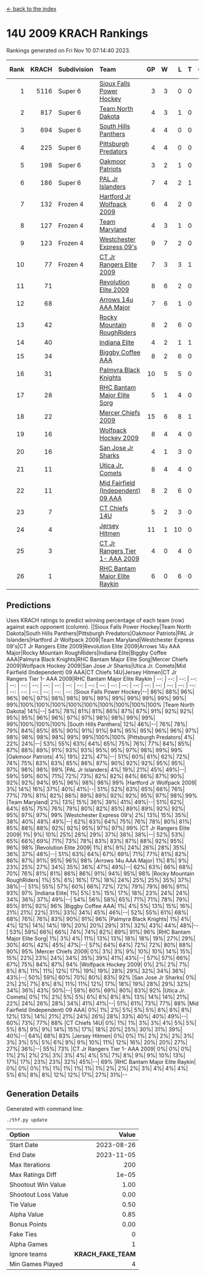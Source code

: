 [<- back to the index](readme.md)
# 14U 2009 KRACH Rankings
Rankings generated on Fri Nov 10 07:14:40 2023.

Rank|KRACH|Subdivision|Team|GP|W|L|T|OTW|OTL|SoS|Exp Wins|Win Diff
---:|---:|:---|:---|---:|---:|---:|---:|---:|---:|---:|---:|---:
1|5116|Super 6|[Sioux Falls Power Hockey](https://gamesheetstats.com/seasons/3664/teams/140999/schedule)|3|3|0|0|0|0|224|3.8|-0.0
2|817|Super 6|[Team North Dakota](https://gamesheetstats.com/seasons/3664/teams/141001/schedule)|4|3|1|0|0|0|1079|3.8|-0.0
3|694|Super 6|[South Hills Panthers](https://gamesheetstats.com/seasons/3664/teams/160166/schedule)|4|4|0|0|0|0|22|4.9|0.0
4|225|Super 6|[Pittsburgh Predators](https://gamesheetstats.com/seasons/3664/teams/140995/schedule)|4|4|0|0|0|0|7|4.9|0.0
5|198|Super 6|[Oakmoor Patriots](https://gamesheetstats.com/seasons/3664/teams/141002/schedule)|3|2|1|0|1|0|224|2.8|-0.0
6|186|Super 6|[PAL Jr Islanders](https://gamesheetstats.com/seasons/3664/teams/140990/schedule)|7|4|2|1|0|0|201|5.4|0.0
7|132|Frozen 4|[Hartford Jr Wolfpack 2009](https://gamesheetstats.com/seasons/3664/teams/140979/schedule)|6|4|2|0|0|0|82|4.9|0.0
8|127|Frozen 4|[Team Maryland](https://gamesheetstats.com/seasons/3664/teams/140998/schedule)|4|3|1|0|0|0|42|3.9|0.0
9|123|Frozen 4|[Westchester Express 09's](https://gamesheetstats.com/seasons/3664/teams/140992/schedule)|9|7|2|0|1|1|41|7.9|0.0
10|77|Frozen 4|[CT Jr Rangers Elite 2009](https://gamesheetstats.com/seasons/3664/teams/140980/schedule)|7|3|3|1|1|0|94|4.4|0.0
11|71||[Revolution Elite 2009](https://gamesheetstats.com/seasons/3664/teams/140996/schedule)|8|6|2|0|0|0|37|6.9|0.0
12|68||[Arrows 14u AAA Major](https://gamesheetstats.com/seasons/3664/teams/140993/schedule)|7|6|1|0|0|0|20|6.9|0.0
13|42||[Rocky Mountain RoughRiders](https://gamesheetstats.com/seasons/3664/teams/144346/schedule)|8|2|6|0|0|0|750|2.8|-0.0
14|40||[Indiana Elite](https://gamesheetstats.com/seasons/3664/teams/144344/schedule)|4|2|1|1|0|0|22|3.4|0.0
15|34||[Biggby Coffee AAA](https://gamesheetstats.com/seasons/3664/teams/144343/schedule)|8|2|6|0|0|1|795|2.8|-0.0
16|31||[Palmyra Black Knights](https://gamesheetstats.com/seasons/3664/teams/140997/schedule)|10|5|5|0|0|0|99|5.9|0.0
17|28||[RHC Bantam Major Elite Sorg](https://gamesheetstats.com/seasons/3664/teams/140985/schedule)|5|1|4|0|0|0|109|1.9|0.0
18|22||[Mercer Chiefs 2009](https://gamesheetstats.com/seasons/3664/teams/140987/schedule)|15|6|8|1|1|1|80|7.4|0.0
19|16||[Wolfpack Hockey 2009](https://gamesheetstats.com/seasons/3664/teams/140986/schedule)|8|4|4|0|0|1|37|4.9|0.0
20|16||[San Jose Jr Sharks](https://gamesheetstats.com/seasons/3664/teams/141003/schedule)|4|1|3|0|0|0|158|1.9|0.0
21|11||[Utica Jr. Comets](https://gamesheetstats.com/seasons/3664/teams/140994/schedule)|8|4|4|0|0|0|55|4.9|0.0
22|11||[Mid Fairfield (Independent) 09 AAA](https://gamesheetstats.com/seasons/3664/teams/140981/schedule)|8|2|6|0|0|0|45|2.9|0.0
23|7||[CT Chiefs 14U](https://gamesheetstats.com/seasons/3664/teams/140982/schedule)|5|2|3|0|0|0|26|2.9|0.0
24|4||[Jersey Hitmen](https://gamesheetstats.com/seasons/3664/teams/140988/schedule)|11|1|10|0|0|0|66|1.9|0.0
25|3||[CT Jr Rangers Tier 1- AAA 2009](https://gamesheetstats.com/seasons/3664/teams/140983/schedule)|4|0|4|0|0|0|34|0.9|0.0
26|1||[RHC Bantam Major Elite Raykin](https://gamesheetstats.com/seasons/3664/teams/140989/schedule)|6|0|6|0|0|0|26|0.9|0.0

## Predictions
Uses KRACH ratings to predict winning percentage of each team (row) against each opponent (column).
||Sioux Falls Power Hockey|Team North Dakota|South Hills Panthers|Pittsburgh Predators|Oakmoor Patriots|PAL Jr Islanders|Hartford Jr Wolfpack 2009|Team Maryland|Westchester Express 09's|CT Jr Rangers Elite 2009|Revolution Elite 2009|Arrows 14u AAA Major|Rocky Mountain RoughRiders|Indiana Elite|Biggby Coffee AAA|Palmyra Black Knights|RHC Bantam Major Elite Sorg|Mercer Chiefs 2009|Wolfpack Hockey 2009|San Jose Jr Sharks|Utica Jr. Comets|Mid Fairfield (Independent) 09 AAA|CT Chiefs 14U|Jersey Hitmen|CT Jr Rangers Tier 1- AAA 2009|RHC Bantam Major Elite Raykin
| --: | --: | --: | --: | --: | --: | --: | --: | --: | --: | --: | --: | --: | --: | --: | --: | --: | --: | --: | --: | --: | --: | --: | --: | --: | --: | --: 
|Sioux Falls Power Hockey|--| 86%| 88%| 96%| 96%| 96%| 97%| 98%| 98%| 99%| 99%| 99%| 99%| 99%| 99%| 99%| 99%|100%|100%|100%|100%|100%|100%|100%|100%|100%
|Team North Dakota| 14%|--| 54%| 78%| 81%| 81%| 86%| 87%| 87%| 91%| 92%| 92%| 95%| 95%| 96%| 96%| 97%| 97%| 98%| 98%| 99%| 99%| 99%|100%|100%|100%
|South Hills Panthers| 12%| 46%|--| 76%| 78%| 79%| 84%| 85%| 85%| 90%| 91%| 91%| 94%| 95%| 95%| 96%| 96%| 97%| 98%| 98%| 98%| 98%| 99%| 99%|100%|100%
|Pittsburgh Predators|  4%| 22%| 24%|--| 53%| 55%| 63%| 64%| 65%| 75%| 76%| 77%| 84%| 85%| 87%| 88%| 89%| 91%| 93%| 93%| 95%| 95%| 97%| 98%| 99%| 99%
|Oakmoor Patriots|  4%| 19%| 22%| 47%|--| 51%| 60%| 61%| 62%| 72%| 74%| 75%| 83%| 83%| 85%| 86%| 87%| 90%| 92%| 92%| 95%| 95%| 97%| 98%| 98%| 99%
|PAL Jr Islanders|  4%| 19%| 21%| 45%| 49%|--| 59%| 59%| 60%| 71%| 72%| 73%| 82%| 82%| 84%| 86%| 87%| 90%| 92%| 92%| 94%| 95%| 96%| 98%| 98%| 99%
|Hartford Jr Wolfpack 2009|  3%| 14%| 16%| 37%| 40%| 41%|--| 51%| 52%| 63%| 65%| 66%| 76%| 77%| 79%| 81%| 82%| 86%| 89%| 89%| 92%| 92%| 95%| 97%| 98%| 99%
|Team Maryland|  2%| 13%| 15%| 36%| 39%| 41%| 49%|--| 51%| 62%| 64%| 65%| 75%| 76%| 79%| 80%| 82%| 85%| 89%| 89%| 92%| 92%| 95%| 97%| 97%| 99%
|Westchester Express 09's|  2%| 13%| 15%| 35%| 38%| 40%| 48%| 49%|--| 62%| 63%| 64%| 75%| 76%| 78%| 80%| 81%| 85%| 88%| 88%| 92%| 92%| 95%| 97%| 97%| 99%
|CT Jr Rangers Elite 2009|  1%|  9%| 10%| 25%| 28%| 29%| 37%| 38%| 38%|--| 52%| 53%| 65%| 66%| 69%| 71%| 73%| 78%| 83%| 83%| 87%| 88%| 92%| 95%| 96%| 98%
|Revolution Elite 2009|  1%|  8%|  9%| 24%| 26%| 28%| 35%| 36%| 37%| 48%|--| 51%| 63%| 64%| 67%| 69%| 71%| 77%| 81%| 82%| 86%| 87%| 91%| 95%| 96%| 98%
|Arrows 14u AAA Major|  1%|  8%|  9%| 23%| 25%| 27%| 34%| 35%| 36%| 47%| 49%|--| 62%| 63%| 66%| 68%| 70%| 76%| 81%| 81%| 86%| 86%| 91%| 94%| 95%| 98%
|Rocky Mountain RoughRiders|  1%|  5%|  6%| 16%| 17%| 18%| 24%| 25%| 25%| 35%| 37%| 38%|--| 51%| 55%| 57%| 60%| 66%| 72%| 72%| 79%| 79%| 86%| 91%| 93%| 97%
|Indiana Elite|  1%|  5%|  5%| 15%| 17%| 18%| 23%| 24%| 24%| 34%| 36%| 37%| 49%|--| 54%| 56%| 58%| 65%| 71%| 71%| 78%| 79%| 85%| 91%| 92%| 96%
|Biggby Coffee AAA|  1%|  4%|  5%| 13%| 15%| 16%| 21%| 21%| 22%| 31%| 33%| 34%| 45%| 46%|--| 52%| 55%| 61%| 68%| 68%| 76%| 76%| 83%| 90%| 91%| 96%
|Palmyra Black Knights|  1%|  4%|  4%| 12%| 14%| 14%| 19%| 20%| 20%| 29%| 31%| 32%| 43%| 44%| 48%|--| 53%| 59%| 66%| 66%| 74%| 74%| 82%| 89%| 91%| 96%
|RHC Bantam Major Elite Sorg|  1%|  3%|  4%| 11%| 13%| 13%| 18%| 18%| 19%| 27%| 29%| 30%| 40%| 42%| 45%| 47%|--| 57%| 64%| 64%| 72%| 72%| 80%| 88%| 90%| 95%
|Mercer Chiefs 2009|  0%|  3%|  3%|  9%| 10%| 10%| 14%| 15%| 15%| 22%| 23%| 24%| 34%| 35%| 39%| 41%| 43%|--| 57%| 57%| 66%| 67%| 75%| 84%| 87%| 94%
|Wolfpack Hockey 2009|  0%|  2%|  2%|  7%|  8%|  8%| 11%| 11%| 12%| 17%| 19%| 19%| 28%| 29%| 32%| 34%| 36%| 43%|--| 50%| 59%| 60%| 70%| 80%| 83%| 92%
|San Jose Jr Sharks|  0%|  2%|  2%|  7%|  8%|  8%| 11%| 11%| 12%| 17%| 18%| 19%| 28%| 29%| 32%| 34%| 36%| 43%| 50%|--| 59%| 60%| 69%| 80%| 83%| 92%
|Utica Jr. Comets|  0%|  1%|  2%|  5%|  5%|  6%|  8%|  8%|  8%| 13%| 14%| 14%| 21%| 22%| 24%| 26%| 28%| 34%| 41%| 41%|--| 51%| 61%| 73%| 77%| 88%
|Mid Fairfield (Independent) 09 AAA|  0%|  1%|  2%|  5%|  5%|  5%|  8%|  8%|  8%| 12%| 13%| 14%| 21%| 21%| 24%| 26%| 28%| 33%| 40%| 40%| 49%|--| 60%| 73%| 77%| 88%
|CT Chiefs 14U|  0%|  1%|  1%|  3%|  3%|  4%|  5%|  5%|  5%|  8%|  9%|  9%| 14%| 15%| 17%| 18%| 20%| 25%| 30%| 31%| 39%| 40%|--| 64%| 68%| 83%
|Jersey Hitmen|  0%|  0%|  1%|  2%|  2%|  2%|  3%|  3%|  3%|  5%|  5%|  6%|  9%|  9%| 10%| 11%| 12%| 16%| 20%| 20%| 27%| 27%| 36%|--| 55%| 73%
|CT Jr Rangers Tier 1- AAA 2009|  0%|  0%|  0%|  1%|  2%|  2%|  2%|  3%|  3%|  4%|  4%|  5%|  7%|  8%|  9%|  9%| 10%| 13%| 17%| 17%| 23%| 23%| 32%| 45%|--| 69%
|RHC Bantam Major Elite Raykin|  0%|  0%|  0%|  1%|  1%|  1%|  1%|  1%|  1%|  2%|  2%|  2%|  3%|  4%|  4%|  4%|  5%|  6%|  8%|  8%| 12%| 12%| 17%| 27%| 31%|--

## Generation Details

Generated with command line:
```
./thf.py update
```

| Option | Value |
| :----- | ----: |
| Start Date | 2023-08-26 |
| End Date | 2023-11-05 |
| Max Iterations | 200 |
| Max Ratings Diff | 1e-05 |
| Shootout Win Value | 1.00 |
| Shootout Loss Value | 0.00 |
| Tie Value | 0.50 |
| Alpha Value | 0.85 |
| Bonus Points | 0.00 |
| Fake Ties | 0 |
| Alpha Games | 1 |
| Ignore teams | __KRACH_FAKE_TEAM__ |
| Min Games Played | 4 |


